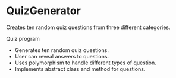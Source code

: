 # QuizGenerator
 Creates ten random quiz questions from three different categories.
 
 Quiz program
-	Generates ten random quiz questions.
-	User can reveal answers to questions.
-	Uses polymorphism to handle different types of question.
-	Implements abstract class and method for questions.
